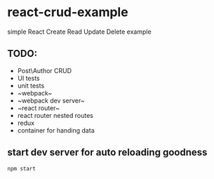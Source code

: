 # react-crud-example
simple React Create Read Update Delete example

## TODO:
* Post\Author CRUD
* UI tests
* unit tests
* ~webpack~
* ~webpack dev server~
* ~react router~
* react router nested routes
* redux
* container for handing data

## start dev server for auto reloading goodness
```
npm start
```
